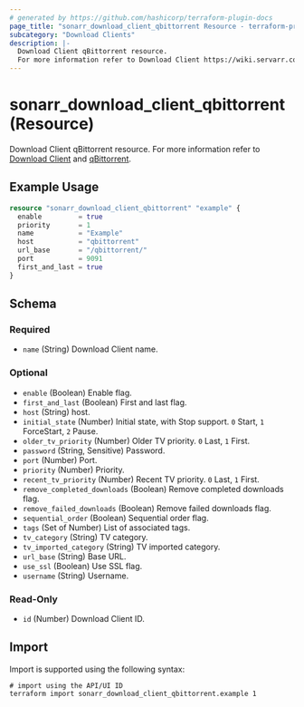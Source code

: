 ```yaml
---
# generated by https://github.com/hashicorp/terraform-plugin-docs
page_title: "sonarr_download_client_qbittorrent Resource - terraform-provider-sonarr"
subcategory: "Download Clients"
description: |-
  Download Client qBittorrent resource.
  For more information refer to Download Client https://wiki.servarr.com/sonarr/settings#download-clients and qBittorrent https://wiki.servarr.com/sonarr/supported#qbittorrent.
---
```


# sonarr_download_client_qbittorrent (Resource)

<!-- subcategory:Download Clients -->
Download Client qBittorrent resource.
For more information refer to [Download Client](https://wiki.servarr.com/sonarr/settings#download-clients) and [qBittorrent](https://wiki.servarr.com/sonarr/supported#qbittorrent).

## Example Usage

```terraform
resource "sonarr_download_client_qbittorrent" "example" {
  enable         = true
  priority       = 1
  name           = "Example"
  host           = "qbittorrent"
  url_base       = "/qbittorrent/"
  port           = 9091
  first_and_last = true
}
```

<!-- schema generated by tfplugindocs -->
## Schema

### Required

- `name` (String) Download Client name.

### Optional

- `enable` (Boolean) Enable flag.
- `first_and_last` (Boolean) First and last flag.
- `host` (String) host.
- `initial_state` (Number) Initial state, with Stop support. `0` Start, `1` ForceStart, `2` Pause.
- `older_tv_priority` (Number) Older TV priority. `0` Last, `1` First.
- `password` (String, Sensitive) Password.
- `port` (Number) Port.
- `priority` (Number) Priority.
- `recent_tv_priority` (Number) Recent TV priority. `0` Last, `1` First.
- `remove_completed_downloads` (Boolean) Remove completed downloads flag.
- `remove_failed_downloads` (Boolean) Remove failed downloads flag.
- `sequential_order` (Boolean) Sequential order flag.
- `tags` (Set of Number) List of associated tags.
- `tv_category` (String) TV category.
- `tv_imported_category` (String) TV imported category.
- `url_base` (String) Base URL.
- `use_ssl` (Boolean) Use SSL flag.
- `username` (String) Username.

### Read-Only

- `id` (Number) Download Client ID.

## Import

Import is supported using the following syntax:

```shell
# import using the API/UI ID
terraform import sonarr_download_client_qbittorrent.example 1
```

